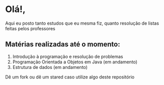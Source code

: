 # Olá!,
Aqui eu posto tanto estudos que eu mesma fiz, quanto resolução de listas feitas pelos professores

## Matérias realizadas até o momento:
1. Introdução à programação e resolução de problemas
2. Programação Orientada a Objetos em Java (em andamento)
3. Estrutura de dados (em andamento)
</p> Dê um fork ou dê um stared caso utilize algo deste repositório
